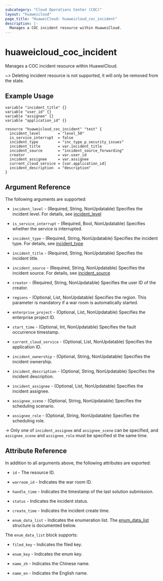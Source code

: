 ```yaml
---
subcategory: "Cloud Operations Center (COC)"
layout: "huaweicloud"
page_title: "HuaweiCloud: huaweicloud_coc_incident"
description: |-
  Manages a COC incident resource within HuaweiCloud.
---
```


# huaweicloud_coc_incident

Manages a COC incident resource within HuaweiCloud.

~> Deleting incident resource is not supported, it will only be removed from the state.

## Example Usage

```hcl
variable "incident_title" {}
variable "user_id" {}
variable "assignee" {}
variable "application_id" {}

resource "huaweicloud_coc_incident" "test" {
  incident_level        = "level_50"
  is_service_interrupt  = false
  incident_type         = "inc_type_p_security_issues"
  incident_title        = var.incident_title
  incident_source       = "incident_source_forwarding"
  creator               = var.user_id
  incident_assignee     = var.assignee
  current_cloud_service = [var.application_id]
  incident_description  = "description"
}
```

## Argument Reference

The following arguments are supported:

* `incident_level` - (Required, String, NonUpdatable) Specifies the incident level.
  For details, see [incident_level](https://support.huaweicloud.com/intl/en-us/api-coc/coc_api_04_03_001_006_01.html)

* `is_service_interrupt` - (Required, Bool, NonUpdatable) Specifies whether the service is interrupted.

* `incident_type` - (Required, String, NonUpdatable) Specifies the incident type.
  For details, see [incident_type](https://support.huaweicloud.com/intl/en-us/api-coc/coc_api_04_03_001_006_02.html)

* `incident_title` - (Required, String, NonUpdatable) Specifies the incident title.

* `incident_source` - (Required, String, NonUpdatable) Specifies the incident source.
  For details, see [incident_source](https://support.huaweicloud.com/intl/en-us/api-coc/coc_api_04_03_001_006_03.html)

* `creator` - (Required, String, NonUpdatable) Specifies the user ID of the creator.

* `regions` - (Optional, List, NonUpdatable) Specifies the region.
  This parameter is mandatory if a war room is automatically started.

* `enterprise_project` - (Optional, List, NonUpdatable) Specifies the enterprise project ID.

* `start_time` - (Optional, Int, NonUpdatable) Specifies the fault occurrence timestamp.

* `current_cloud_service` - (Optional, List, NonUpdatable) Specifies the application ID.

* `incident_ownership` - (Optional, String, NonUpdatable) Specifies the incident ownership.

* `incident_description` - (Optional, String, NonUpdatable) Specifies the incident description.

* `incident_assignee` - (Optional, List, NonUpdatable) Specifies the incident assignee.

* `assignee_scene` - (Optional, String, NonUpdatable) Specifies the scheduling scenario.

* `assignee_role` - (Optional, String, NonUpdatable) Specifies the scheduling role.
  
-> Only one of `incident_assignee` and `assignee_scene` can be specified, and `assignee_scene` and `assignee_role` must
be specified st the same time.

## Attribute Reference

In addition to all arguments above, the following attributes are exported:

* `id` - The resource ID.

* `warroom_id` - Indicates the war room ID.

* `handle_time` - Indicates the timestamp of the last solution submission.

* `status` - Indicates the incident status.

* `create_time` - Indicates the incident create time.

* `enum_data_list` - Indicates the enumeration list.
  The [enum_data_list](#attrblock--enum_data_list) structure is documented below.

<a name="attrblock--enum_data_list"></a>
The `enum_data_list` block supports:

* `filed_key` - Indicates the filed key.

* `enum_key` - Indicates the enum key.

* `name_zh` - Indicates the Chinese name.

* `name_en` - Indicates the English name.

